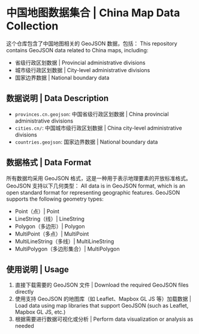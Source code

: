 # 中国地图数据集合 | China Map Data Collection

这个仓库包含了中国地图相关的 GeoJSON 数据，包括：
This repository contains GeoJSON data related to China maps, including:
- 省级行政区划数据 | Provincial administrative divisions
- 城市级行政区划数据 | City-level administrative divisions
- 国家边界数据 | National boundary data

## 数据说明 | Data Description

- `provinces.cn.geojson`: 中国省级行政区划数据 | China provincial administrative divisions
- `cities.cn/`: 中国城市级行政区划数据 | China city-level administrative divisions
- `countries.geojson`: 国家边界数据 | National boundary data

## 数据格式 | Data Format

所有数据均采用 GeoJSON 格式，这是一种用于表示地理要素的开放标准格式。GeoJSON 支持以下几何类型：
All data is in GeoJSON format, which is an open standard format for representing geographic features. GeoJSON supports the following geometry types:
- Point（点）| Point
- LineString（线）| LineString
- Polygon（多边形）| Polygon
- MultiPoint（多点）| MultiPoint
- MultiLineString（多线）| MultiLineString
- MultiPolygon（多边形集合）| MultiPolygon

## 使用说明 | Usage

1. 直接下载需要的 GeoJSON 文件 | Download the required GeoJSON files directly
2. 使用支持 GeoJSON 的地图库（如 Leaflet、Mapbox GL JS 等）加载数据 | Load data using map libraries that support GeoJSON (such as Leaflet, Mapbox GL JS, etc.)
3. 根据需要进行数据可视化或分析 | Perform data visualization or analysis as needed
